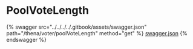 # PoolVoteLength

{% swagger src="../../../../.gitbook/assets/swagger.json" path="/thena/voter/poolVoteLength" method="get" %}
[swagger.json](../../../../.gitbook/assets/swagger.json)
{% endswagger %}
